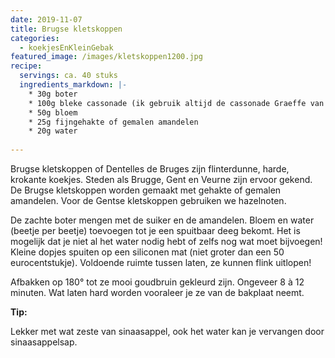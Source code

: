 ```yaml
---
date: 2019-11-07
title: Brugse kletskoppen
categories:
  - koekjesEnKleinGebak
featured_image: /images/kletskoppen1200.jpg
recipe:
  servings: ca. 40 stuks
  ingredients_markdown: |-
    * 30g boter    * 100g bleke cassonade (ik gebruik altijd de cassonade Graeffe van Tienen)    * 50g bloem    * 25g fijngehakte of gemalen amandelen    * 20g water   
---
```

Brugse kletskoppen of Dentelles de Bruges zijn flinterdunne, harde, krokante koekjes.
Steden als Brugge, Gent en Veurne zijn ervoor gekend.
De Brugse kletskoppen worden gemaakt met gehakte of gemalen amandelen.
Voor de Gentse kletskoppen gebruiken we hazelnoten.

<!--more-->

De zachte boter mengen met de suiker en de amandelen.Bloem en water (beetje per beetje) toevoegen tot je een spuitbaar deeg bekomt.Het is mogelijk dat je niet al het water nodig hebt of zelfs nog wat moet bijvoegen!Kleine dopjes spuiten op een siliconen mat (niet groter dan een 50 eurocentstukje). Voldoende ruimte tussen laten, ze kunnen flink uitlopen!Afbakken op 180° tot ze mooi goudbruin gekleurd zijn. Ongeveer 8 à 12 minuten.Wat laten hard worden vooraleer je ze van de bakplaat neemt.<b>Tip: </b>

Lekker met wat zeste van sinaasappel, ook het water kan je vervangen door sinaasappelsap.




